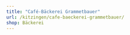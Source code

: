 ```yaml
---
title: "Café-Bäckerei Grammetbauer"
url: /kitzingen/cafe-baeckerei-grammetbauer/
shop: Bäckerei
---
```

